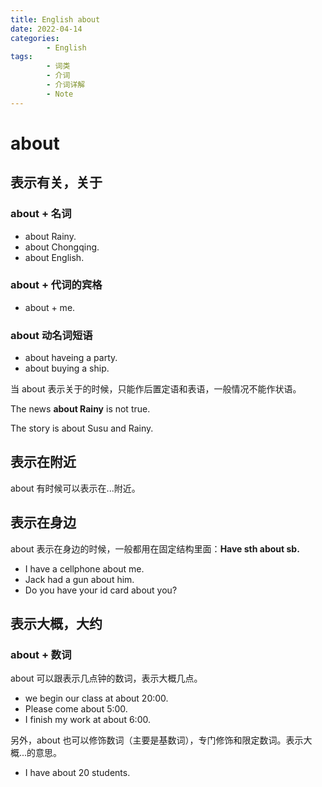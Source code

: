 ```yaml
---
title: English about
date: 2022-04-14
categories:
        - English
tags:
        - 词类
        - 介词
        - 介词详解
        - Note
---
```


# about

## 表示有关，关于

### about + 名词

- about Rainy.
- about Chongqing.
- about English.

### about + 代词的宾格

- about + me.

### about 动名词短语

- about haveing a party.
- about buying a ship.

当 about 表示关于的时候，只能作后置定语和表语，一般情况不能作状语。

The news **about Rainy** is not true.

The story is about Susu and Rainy.

## 表示在附近

about 有时候可以表示在...附近。

## 表示在身边

about 表示在身边的时候，一般都用在固定结构里面：**Have sth about sb.**

- I have a cellphone about me.
- Jack had a gun about him.
- Do you have your id card about you?

## 表示大概，大约

### about + 数词

about 可以跟表示几点钟的数词，表示大概几点。

- we begin our class at about 20:00.
- Please come about 5:00.
- I finish my work at about 6:00.

另外，about 也可以修饰数词（主要是基数词），专门修饰和限定数词。表示大概...的意思。

- I have about 20 students.
